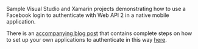 Sample Visual Studio and Xamarin projects demonstrating how to use a Facebook login to authenticate with Web API 2 in a native mobile application.

There is an [accompanying blog post](http://www.azurefromthetrenches.com/?p=1071) that contains complete steps on how to set up your own applications to authenticate in this way [here](http://www.azurefromthetrenches.com/?p=1071).
